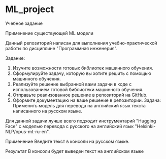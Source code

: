 # ML_project
Учебное задание

Применение существующей ML модели

Данный репозиторий написан для выполнения учебно-практической работы по дисциплине "Программная инженерия".

Задание:
1) Изучите возможности готовых библиотек машинного обучения.
2) Сформулируйте задачу, которую вы хотите решить с помощью машинного обучения.
3) Реализуйте решение выбранной вами задачи в коде с использованием готовой библиотеки машинного обучения.
4) Отправьте реализованное решение в репозиторий на GitHub.
5) Оформите документацию на ваше решение в репозитории.
Задача:
Применить модель для перевода на английский язык текста написанного на русском языке.

Для данной задачи лучше всего подходит инструментарий "Hugging Face" с моделью перевода с русского на английский язык "Helsinki-NLP/opus-mt-ru-en".

Применение
Введите текст в консоли на русском языке.

Результат
В консоли будет выведен текст на английском языке


